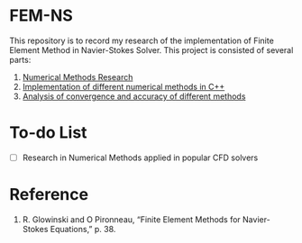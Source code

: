 # FEM-NS
This repository is to record my research of the implementation of Finite Element Method in Navier-Stokes Solver. This project is consisted of several parts:
1. [Numerical Methods Research](theory/readme.md)
2. [Implementation of different numerical methods in C++](src/readme.md)
3. [Analysis of convergence and accuracy of different methods](results/readme.md)

# To-do List
- [ ] Research in Numerical Methods applied in popular CFD solvers


# Reference
1. R. Glowinski and O Pironneau, “Finite Element Methods for Navier-Stokes Equations,” p. 38.
